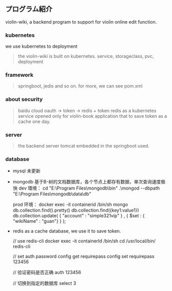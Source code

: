 ## プログラム紹介
violin-wiki, a backend program to support for violin online edit function.

### kubernetes
we use kubernetes to deployment 
> the violin-wiki is built on kubernetes.
> service, storageclass, pvc, deployment

### framework
> springboot, jedis and so on. for more, we can see pom.xml
 
### about security

> baidu cloud oauth -> token -> redis + token
> redis as a kubernetes service opened only for violin-book application that to save token as a cache one day. 

### server

> the backend server tomcat embedded in the springboot used.

### database
- mysql
  未更新
- mongodb
  基于B-树的文档数据库，各个节点上都存有数据，单次查询速度极快
  dev 環境：
    cd "E:\Program Files\mongodb\bin"
    .\mongod --dbpath "E:\Program Files\mongodb\data\db"
    
  prod 环境：
    docker exec -it containerid /bin/sh
    mongo
    db.collection.find().pretty()
    db.collection.find({key1:value1})
    db.collection.update( { "account" : "simple321vip" } , { $set : { "wikiName" : "guan"} } );
    
    
- redis
  as a cache database, we use it to save token.
  
    // use redis-cli
    docker exec -it containerId /bin/sh
    cd /usr/local/bin/
    redis-cli

    // set auth password
    config get requirepass
    config set requirepass 123456
    
    // 验证密码是否正确
    auth 123456

    // 切换到指定的数据库
    select 3 
